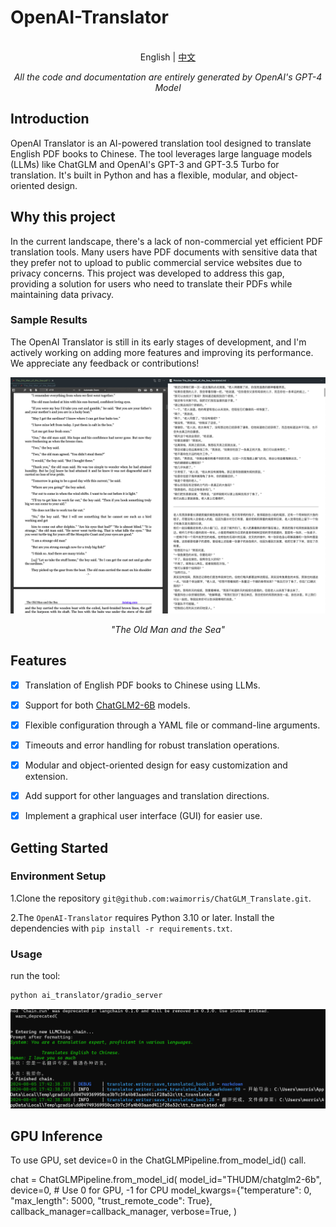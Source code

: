 # OpenAI-Translator

<p align="center">
    <br> English | <a href="README-CN.md">中文</a>
</p>
<p align="center">
    <em>All the code and documentation are entirely generated by OpenAI's GPT-4 Model</em>
</p>


## Introduction

OpenAI Translator is an AI-powered translation tool designed to translate English PDF books to Chinese. The tool leverages large language models (LLMs) like ChatGLM and OpenAI's GPT-3 and GPT-3.5 Turbo for translation. It's built in Python and has a flexible, modular, and object-oriented design. 

## Why this project

In the current landscape, there's a lack of non-commercial yet efficient PDF translation tools. Many users have PDF documents with sensitive data that they prefer not to upload to public commercial service websites due to privacy concerns. This project was developed to address this gap, providing a solution for users who need to translate their PDFs while maintaining data privacy.

### Sample Results

The OpenAI Translator is still in its early stages of development, and I'm actively working on adding more features and improving its performance. We appreciate any feedback or contributions!

![The_Old_Man_of_the_Sea](images/sample_image_0.png)

<p align="center">
    <em>"The Old Man and the Sea"</em>
</p>

## Features

- [X] Translation of English PDF books to Chinese using LLMs.
- [X] Support for both [ChatGLM2-6B](https://github.com/THUDM/ChatGLM-6B) models.
- [X] Flexible configuration through a YAML file or command-line arguments.
- [X] Timeouts and error handling for robust translation operations.
- [X] Modular and object-oriented design for easy customization and extension.
- [x] Add support for other languages and translation directions.
- [x] Implement a graphical user interface (GUI) for easier use.


## Getting Started

### Environment Setup

1.Clone the repository `git@github.com:waimorris/ChatGLM_Translate.git`.

2.The `OpenAI-Translator` requires Python 3.10 or later. Install the dependencies with `pip install -r requirements.txt`.


### Usage

 run the tool:

```bash
python ai_translator/gradio_server
```

![sample_out](images/sample.png)


## GPU Inference 
To use GPU, set device=0 in the ChatGLMPipeline.from_model_id() call.

chat = ChatGLMPipeline.from_model_id(
 model_id="THUDM/chatglm2-6b",
 device=0,  # Use 0 for GPU, -1 for CPU
 model_kwargs={"temperature": 0, "max_length": 5000, "trust_remote_code": True},
 callback_manager=callback_manager, 
 verbose=True,
)

